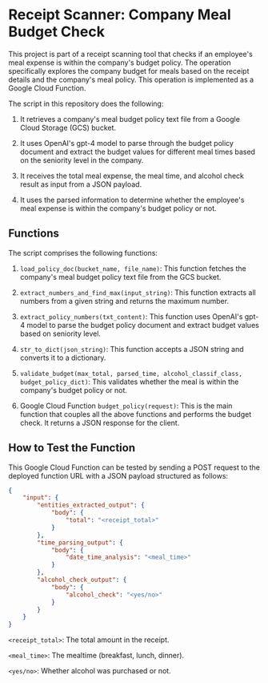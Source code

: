 # Receipt Scanner: Company Meal Budget Check

This project is part of a receipt scanning tool that checks if an employee's meal expense is within the company's budget policy. The operation specifically explores the company budget for meals based on the receipt details and the company's meal policy. This operation is implemented as a Google Cloud Function.

The script in this repository does the following:

1. It retrieves a company's meal budget policy text file from a Google Cloud Storage (GCS) bucket.

2. It uses OpenAI's gpt-4 model to parse through the budget policy document and extract the budget values for different meal times based on the seniority level in the company.

3. It receives the total meal expense, the meal time, and alcohol check result as input from a JSON payload.

4. It uses the parsed information to determine whether the employee's meal expense is within the company's budget policy or not.

## Functions

The script comprises the following functions:

1. `load_policy_doc(bucket_name, file_name)`: This function fetches the company's meal budget policy text file from the GCS bucket.

2. `extract_numbers_and_find_max(input_string)`: This function extracts all numbers from a given string and returns the maximum number.

3. `extract_policy_numbers(txt_content)`: This function uses OpenAI's gpt-4 model to parse the budget policy document and extract budget values based on seniority level.

4. `str_to_dict(json_string)`: This function accepts a JSON string and converts it to a dictionary.

5. `validate_budget(max_total, parsed_time, alcohol_classif_class, budget_policy_dict)`: This validates whether the meal is within the company's budget policy or not.

6. Google Cloud Function `budget_policy(request)`: This is the main function that couples all the above functions and performs the budget check. It returns a JSON response for the client.

## How to Test the Function

This Google Cloud Function can be tested by sending a POST request to the deployed function URL with a JSON payload structured as follows:

```json
{
    "input": {
        "entities_extracted_output": {
            "body": {
                "total": "<receipt_total>"
            }
        },
        "time_parsing_output": {
            "body": {
                "date_time_analysis": "<meal_time>"
            }
        },
        "alcohol_check_output": {
            "body": {
                "alcohol_check": "<yes/no>"
            }
        }
    }
}
```

`<receipt_total>`: The total amount in the receipt.

`<meal_time>`: The mealtime (breakfast, lunch, dinner).

`<yes/no>`: Whether alcohol was purchased or not.
